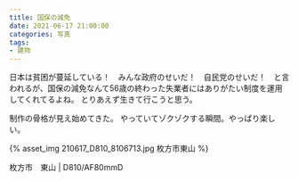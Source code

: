 ```yaml
---
title: 国保の減免
date: 2021-06-17 21:00:00
categories: 写真
tags:
- 建物
---
```


日本は貧困が蔓延している！　みんな政府のせいだ！　自民党のせいだ！　と言われるが、国保の減免なんて56歳の終わった失業者にはありがたい制度を運用してくれてるよね。
とりあえず生きて行こうと思う。

制作の骨格が見え始めてきた。
やっていてゾクゾクする瞬間。やっぱり楽しい。

{% asset_img 210617_D810_8106713.jpg 枚方市東山 %}

枚方市　東山 | D810/AF80mmD